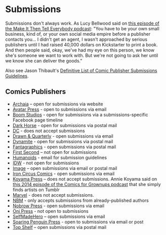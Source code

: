 # Submissions

Submissions don't always work. As Lucy Bellwood said on [this episode of the Make It Then Tell Everybody podcast](http://makeitthentelleverybody.com/2016/03/lucy-bellwood/): "You have to be your own small business, kind of, or your own social media empire before a publisher contacts you... I didn't get an agent, I wasn't approached by serious publishers until I had raised 40,000 dollars on Kickstarter to print a book. And then people said, okay, we've had my eye on this person, we know she's someone we want to work with. But we're not going to ask her until we know she can deliver the goods."

Also see Jason Thibault's [Definitive List of Comic Publisher Submissions Guidelines](http://jasonthibault.com/definitive-list-comic-publisher-submission-guidelines/).

## Comics Publishers

- [Archaia](http://www.archaia.com/submissions/) – open for submissions via website
- [Avatar Press](http://www.avatarpress.com/avatar-press-submission-guidelines/) - open to submissions via email
- [Boom Studios](https://www.facebook.com/BoomStudiosArtistSubmissions/info/?tab=page_info) - open for submissions via a submissions-specific Facebook page timeline
- [Dark Horse](https://www.darkhorse.com/Company/Submissions) - open for submissions via postal mail
- [DC](http://www.dccomics.com/submissions) - does not accept submissions
- [Drawn & Quarterly](https://www.drawnandquarterly.com/faq-page#t311n3477) - open submissions via email
- [Dynamite](http://www.dynamite.com/htmlfiles/editor.html) - open for submissions via postal mail
- [Fantagraphics](http://fantagraphics.com/flog/frequently-asked-questions/) - open submissions via postal mail
- [First Second](http://us.macmillan.com/firstsecond/about/faq) – not open for submissions
- [Humanoids](http://www.humanoids.com/contact) - email for submission guidelines
- [IDW](http://www.idwpublishing.com/jobs-and-internships/) - not open for submissions
- [Image](https://imagecomics.com/about/submissions) – open submissions via email or postal mail
- [Iron Circus Comics](http://ironcircus.com/submissions/) - open submissions via email
- [Koyama Press](http://koyamapress.com/contact-2/) – does not accept submissions. Annie Koyama said on [this 2014 episode of the Comics for Grownups podcast](http://joshuamalbin.com/2014/02/comics-for-grownups-episode-32-annie-koyama/) that she simply finds artists on Tumblr
- [Marvel](https://marvel.com/help/category/17/topic/30) - does not accept submissions.
- [NBM](http://www.nbmpub.com/home/subguidlines.html) - only accepts submissions from already-published authors
- [Nobrow Press](http://nobrow.net/submissions/) - open submissions via email
- [Oni Press](http://onipress.tumblr.com/FAQ) - not open to submissions
- [SelfMadeHero](http://www.selfmadehero.com/submissions.php) – open submissions via email
- [Soaring Penguin Press](http://soaringpenguinpress.com/submissions) - open to submissions via email or post
- [Top Shelf](http://www.topshelfcomix.com/contact/submissions) – open submissions via postal mail
